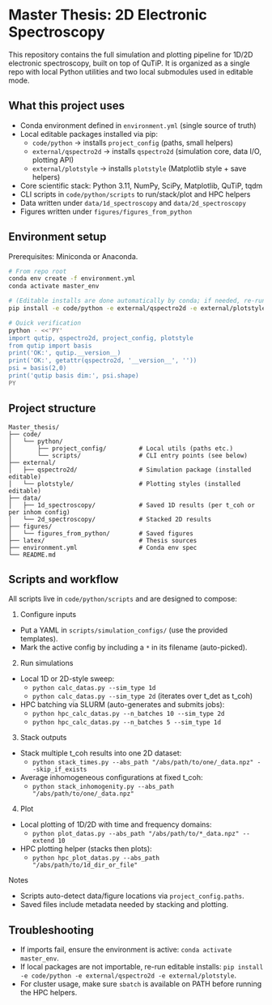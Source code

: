 # Master Thesis: 2D Electronic Spectroscopy

This repository contains the full simulation and plotting pipeline for 1D/2D electronic spectroscopy, built on top of QuTiP. It is organized as a single repo with local Python utilities and two local submodules used in editable mode.

## What this project uses

- Conda environment defined in `environment.yml` (single source of truth)
- Local editable packages installed via pip:
    - `code/python` → installs `project_config` (paths, small helpers)
    - `external/qspectro2d` → installs `qspectro2d` (simulation core, data I/O, plotting API)
    - `external/plotstyle` → installs `plotstyle` (Matplotlib style + save helpers)
- Core scientific stack: Python 3.11, NumPy, SciPy, Matplotlib, QuTiP, tqdm
- CLI scripts in `code/python/scripts` to run/stack/plot and HPC helpers
- Data written under `data/1d_spectroscopy` and `data/2d_spectroscopy`
- Figures written under `figures/figures_from_python`

## Environment setup

Prerequisites: Miniconda or Anaconda.

```bash
# From repo root
conda env create -f environment.yml
conda activate master_env

# (Editable installs are done automatically by conda; if needed, re-run)
pip install -e code/python -e external/qspectro2d -e external/plotstyle

# Quick verification
python - <<'PY'
import qutip, qspectro2d, project_config, plotstyle
from qutip import basis
print('OK:', qutip.__version__)
print('OK:', getattr(qspectro2d, '__version__', ''))
psi = basis(2,0)
print('qutip basis dim:', psi.shape)
PY
```

## Project structure

```
Master_thesis/
├── code/
│   └── python/
│       ├── project_config/         # Local utils (paths etc.)
│       └── scripts/                # CLI entry points (see below)
├── external/
│   ├── qspectro2d/                 # Simulation package (installed editable)
│   └── plotstyle/                  # Plotting styles (installed editable)
├── data/
│   ├── 1d_spectroscopy/            # Saved 1D results (per t_coh or per inhom config)
│   └── 2d_spectroscopy/            # Stacked 2D results
├── figures/
│   └── figures_from_python/        # Saved figures
├── latex/                          # Thesis sources
├── environment.yml                 # Conda env spec
└── README.md
```

## Scripts and workflow

All scripts live in `code/python/scripts` and are designed to compose:

1) Configure inputs
- Put a YAML in `scripts/simulation_configs/` (use the provided templates).
- Mark the active config by including a `*` in its filename (auto-picked).

2) Run simulations
- Local 1D or 2D-style sweep:
    - `python calc_datas.py --sim_type 1d`
    - `python calc_datas.py --sim_type 2d` (iterates over t_det as t_coh)
- HPC batching via SLURM (auto-generates and submits jobs):
    - `python hpc_calc_datas.py --n_batches 10 --sim_type 2d`
    - `python hpc_calc_datas.py --n_batches 5 --sim_type 1d`

3) Stack outputs
- Stack multiple t_coh results into one 2D dataset:
    - `python stack_times.py --abs_path "/abs/path/to/one/_data.npz" --skip_if_exists`
- Average inhomogeneous configurations at fixed t_coh:
    - `python stack_inhomogenity.py --abs_path "/abs/path/to/one/_data.npz"`

4) Plot
- Local plotting of 1D/2D with time and frequency domains:
    - `python plot_datas.py --abs_path "/abs/path/to/*_data.npz" --extend 10`
- HPC plotting helper (stacks then plots):
    - `python hpc_plot_datas.py --abs_path "/abs/path/to/1d_dir_or_file"`

Notes
- Scripts auto-detect data/figure locations via `project_config.paths`.
- Saved files include metadata needed by stacking and plotting.

## Troubleshooting

- If imports fail, ensure the environment is active: `conda activate master_env`.
- If local packages are not importable, re-run editable installs:
    `pip install -e code/python -e external/qspectro2d -e external/plotstyle`.
- For cluster usage, make sure `sbatch` is available on PATH before running the HPC helpers.
